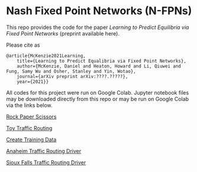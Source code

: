 # Nash Fixed Point Networks (N-FPNs)

This repo provides the code for the paper _Learning to Predict Equilibria via Fixed Point Networks_ (preprint available here). 

Please cite as

    @article{McKenzie2021Learning,
        title={Learning to Predict Equalibria via Fixed Point Networks},
        author={McKenzie, Daniel and Heaton, Howard and Li, Qiuwei and Fung, Samy Wu and Osher, Stanley and Yin, Wotao},
        journal={arXiv preprint arXiv:????.?????},
        year={2021}}

All codes for this project were run on Google Colab. Jupyter notebook files may be downloaded directly from this repo or may be run on Google Colab via the links below.

[Rock Paper Scissors](https://colab.research.google.com/drive/1UFrJGZAcHB3xegh7CUSgG0ssK4WqESSR?usp=sharing)

[Toy Traffic Routing](https://colab.research.google.com/drive/15cUv4cPJdPYm4tWC8t1OfrVSLet7h59h?usp=sharing)


[Create Training Data](https://colab.research.google.com/drive/10NtwIPmDkHl_X6rHBUJxOqY7iIEqV3-H?usp=sharing)

[Anaheim Traffic Routing Driver](https://colab.research.google.com/drive/1p5NxcfGCzGFzMHv4yKvxgSD9KN5jMc2r?usp=sharing)

[Sioux Falls Traffic Routing Driver](https://colab.research.google.com/drive/1JYYacauHAuI6s4a7-ngyXx2A-l6JvtkS?usp=sharing)
